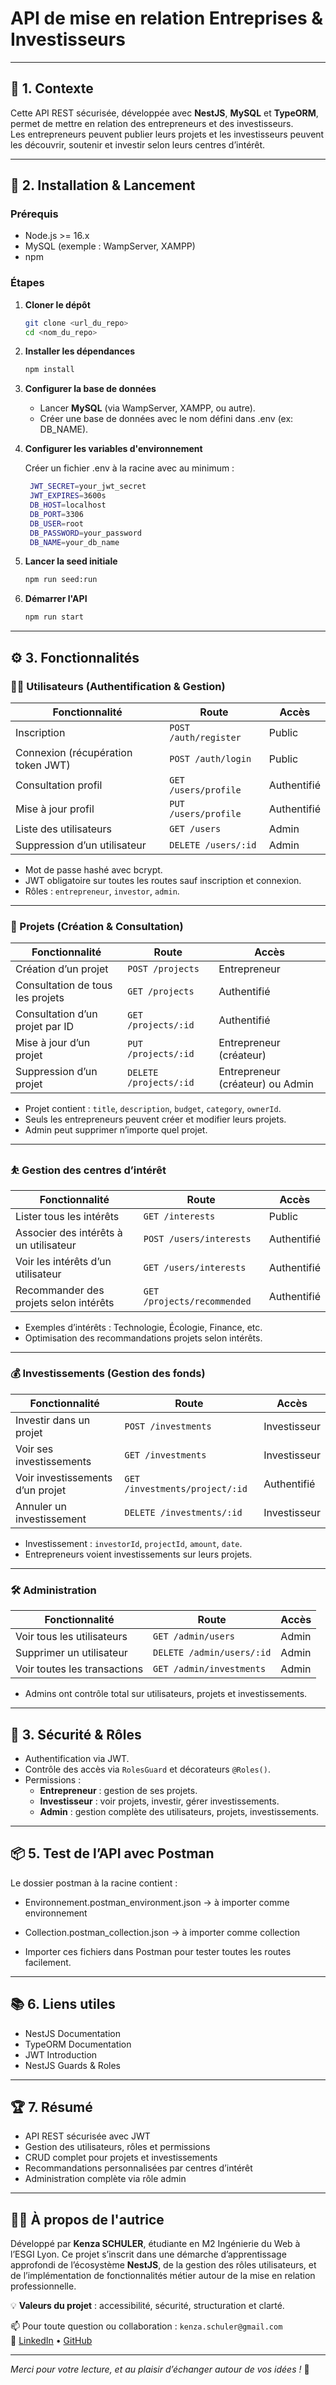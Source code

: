# API de mise en relation Entreprises & Investisseurs

---

## 🎯 1. Contexte

Cette API REST sécurisée, développée avec **NestJS**, **MySQL** et **TypeORM**, permet de mettre en relation des entrepreneurs et des investisseurs.  
Les entrepreneurs peuvent publier leurs projets et les investisseurs peuvent les découvrir, soutenir et investir selon leurs centres d’intérêt.

---

## 🚀 2. Installation & Lancement

### Prérequis

- Node.js >= 16.x  
- MySQL (exemple : WampServer, XAMPP)  
- npm  

### Étapes

1. **Cloner le dépôt**

   ```bash
   git clone <url_du_repo>
   cd <nom_du_repo>
   ```

2. **Installer les dépendances**

   ```bash
   npm install
   ```

3. **Configurer la base de données**

   * Lancer **MySQL** (via WampServer, XAMPP, ou autre).
   * Créer une base de données avec le nom défini dans .env (ex: DB_NAME).

4. **Configurer les variables d'environnement**

    Créer un fichier .env à la racine avec au minimum :

   ```bash
    JWT_SECRET=your_jwt_secret
    JWT_EXPIRES=3600s
    DB_HOST=localhost
    DB_PORT=3306
    DB_USER=root
    DB_PASSWORD=your_password
    DB_NAME=your_db_name
   ```

5. **Lancer la seed initiale**

   ```bash
   npm run seed:run
   ```

6. **Démarrer l'API**

   ```bash
   npm run start
   ```

---
## ⚙️ 3. Fonctionnalités

### 🧑‍💼 Utilisateurs (Authentification & Gestion)

| Fonctionnalité                               | Route                | Accès       |
|---------------------------------------------|----------------------|-------------|
| Inscription                                 | `POST /auth/register`| Public      |
| Connexion (récupération token JWT)          | `POST /auth/login`   | Public      |
| Consultation profil                         | `GET /users/profile` | Authentifié |
| Mise à jour profil                         | `PUT /users/profile` | Authentifié |
| Liste des utilisateurs                      | `GET /users`         | Admin       |
| Suppression d’un utilisateur                | `DELETE /users/:id`  | Admin       |

- Mot de passe hashé avec bcrypt.
- JWT obligatoire sur toutes les routes sauf inscription et connexion.
- Rôles : `entrepreneur`, `investor`, `admin`.

---

### 🚀 Projets (Création & Consultation)

| Fonctionnalité                             | Route                 | Accès          |
|-------------------------------------------|-----------------------|----------------|
| Création d’un projet                      | `POST /projects`      | Entrepreneur   |
| Consultation de tous les projets          | `GET /projects`       | Authentifié    |
| Consultation d’un projet par ID           | `GET /projects/:id`   | Authentifié    |
| Mise à jour d’un projet                   | `PUT /projects/:id`   | Entrepreneur (créateur) |
| Suppression d’un projet                   | `DELETE /projects/:id`| Entrepreneur (créateur) ou Admin |

- Projet contient : `title`, `description`, `budget`, `category`, `ownerId`.
- Seuls les entrepreneurs peuvent créer et modifier leurs projets.
- Admin peut supprimer n’importe quel projet.

---

### ⛹️ Gestion des centres d’intérêt

| Fonctionnalité                             | Route                   | Accès       |
|-------------------------------------------|-------------------------|-------------|
| Lister tous les intérêts                   | `GET /interests`        | Public      |
| Associer des intérêts à un utilisateur    | `POST /users/interests` | Authentifié |
| Voir les intérêts d’un utilisateur         | `GET /users/interests`  | Authentifié |
| Recommander des projets selon intérêts     | `GET /projects/recommended` | Authentifié |

- Exemples d’intérêts : Technologie, Écologie, Finance, etc.
- Optimisation des recommandations projets selon intérêts.

---

### 💰 Investissements (Gestion des fonds)

| Fonctionnalité                             | Route                          | Accès          |
|-------------------------------------------|--------------------------------|----------------|
| Investir dans un projet                   | `POST /investments`             | Investisseur   |
| Voir ses investissements                  | `GET /investments`              | Investisseur   |
| Voir investissements d’un projet          | `GET /investments/project/:id` | Authentifié    |
| Annuler un investissement                 | `DELETE /investments/:id`       | Investisseur   |

- Investissement : `investorId`, `projectId`, `amount`, `date`.
- Entrepreneurs voient investissements sur leurs projets.

---

### 🛠️ Administration

| Fonctionnalité                             | Route                      | Accès     |
|-------------------------------------------|----------------------------|-----------|
| Voir tous les utilisateurs                 | `GET /admin/users`         | Admin     |
| Supprimer un utilisateur                   | `DELETE /admin/users/:id`  | Admin     |
| Voir toutes les transactions                | `GET /admin/investments`   | Admin     |

- Admins ont contrôle total sur utilisateurs, projets et investissements.

---

## 🔐 3. Sécurité & Rôles

- Authentification via JWT.
- Contrôle des accès via `RolesGuard` et décorateurs `@Roles()`.
- Permissions :
  - **Entrepreneur** : gestion de ses projets.
  - **Investisseur** : voir projets, investir, gérer investissements.
  - **Admin** : gestion complète des utilisateurs, projets, investissements.

---

## 📦 5. Test de l’API avec Postman
Le dossier postman à la racine contient :

- Environnement.postman_environment.json → à importer comme environnement
- Collection.postman_collection.json → à importer comme collection

- Importer ces fichiers dans Postman pour tester toutes les routes facilement.

---

## 📚 6. Liens utiles
- NestJS Documentation
- TypeORM Documentation
- JWT Introduction
- NestJS Guards & Roles

---

## 🏆 7. Résumé
- API REST sécurisée avec JWT
- Gestion des utilisateurs, rôles et permissions
- CRUD complet pour projets et investissements
- Recommandations personnalisées par centres d’intérêt
- Administration complète via rôle admin

---

## 👩‍💻 À propos de l'autrice

Développé par **Kenza SCHULER**, étudiante en M2 Ingénierie du Web à l’ESGI Lyon.
Ce projet s’inscrit dans une démarche d’apprentissage approfondi de l’écosystème **NestJS**, de la gestion des rôles utilisateurs, et de l’implémentation de fonctionnalités métier autour de la mise en relation professionnelle.

💡 **Valeurs du projet** : accessibilité, sécurité, structuration et clarté.

📫 Pour toute question ou collaboration : `kenza.schuler@gmail.com`  
💼 [LinkedIn](www.linkedin.com/in/kenza-schuler-9aa4ab231) • [GitHub](https://github.com/s-kenza)

---

*Merci pour votre lecture, et au plaisir d’échanger autour de vos idées !* 🌱
